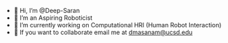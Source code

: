 - 👋 Hi, I’m @Deep-Saran
- 👀 I’m an Aspiring Roboticist
- 🌱 I’m currently working on Computational HRI (Human Robot Interaction)
- 💞️ If you want to collaborate email me at dmasanam@ucsd.edu

<!---
Deep-Saran/Deep-Saran is a ✨ special ✨ repository because its `README.md` (this file) appears on your GitHub profile.
You can click the Preview link to take a look at your changes.
--->

